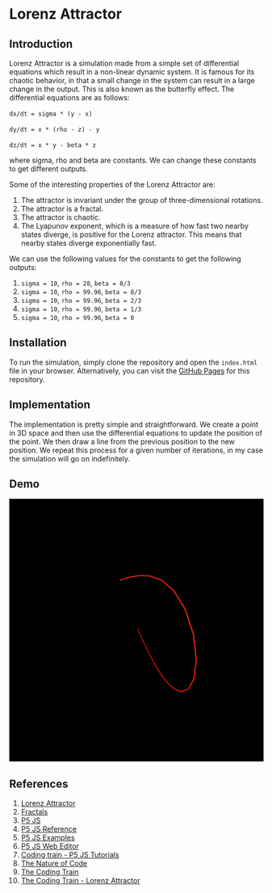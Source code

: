 # Lorenz Attractor

## Introduction

Lorenz Attractor is a simulation made from a simple set of differential equations which result in a non-linear dynamic system. It is famous for its chaotic behavior, in that a small change in the system can result in a large change in the output. This is also known as the butterfly effect.
The differential equations are as follows:

`dx/dt = sigma * (y - x)`

`dy/dt = x * (rho - z) - y`

`dz/dt = x * y - beta * z`

where sigma, rho and beta are constants. We can change these constants to get different outputs.

Some of the interesting properties of the Lorenz Attractor are:

1. The attractor is invariant under the group of three-dimensional rotations.
2. The attractor is a fractal.
3. The attractor is chaotic.
4. The Lyapunov exponent, which is a measure of how fast two nearby states diverge, is positive for the Lorenz attractor. This means that nearby states diverge exponentially fast.

We can use the following values for the constants to get the following outputs:

1. `sigma = 10`, `rho = 28`, `beta = 8/3`
2. `sigma = 10`, `rho = 99.96`, `beta = 8/3`
3. `sigma = 10`, `rho = 99.96`, `beta = 2/3`
4. `sigma = 10`, `rho = 99.96`, `beta = 1/3`
5. `sigma = 10`, `rho = 99.96`, `beta = 0`

## Installation

To run the simulation, simply clone the repository and open the `index.html` file in your browser. Alternatively, you can visit the [GitHub Pages](https://ghostscypher.github.io/lorenz_attractor/src/index.html) for this repository.

## Implementation

The implementation is pretty simple and straightforward. We create a point in 3D space and then use the differential equations to update the position of the point. We then draw a line from the previous position to the new position. We repeat this process for a given number of iterations, in my case the simulation will go on indefinitely.

## Demo

![Lorenz Attractor](./screenshots/lorenz_attractor.gif)

## References

1. [Lorenz Attractor](https://en.wikipedia.org/wiki/Lorenz_system)
2. [Fractals](https://en.wikipedia.org/wiki/Fractal)
3. [P5 JS](https://p5js.org/)
4. [P5 JS Reference](https://p5js.org/reference/)
5. [P5 JS Examples](https://p5js.org/examples/)
6. [P5 JS Web Editor](https://editor.p5js.org/)
7. [Coding train - P5 JS Tutorials](https://www.youtube.com/user/shiffman/playlists?view=50&sort=dd&shelf_id=14)
8. [The Nature of Code](https://natureofcode.com/)
9. [The Coding Train](https://thecodingtrain.com/)
10. [The Coding Train - Lorenz Attractor](https://www.youtube.com/watch?v=f0lkz2gSsIk)